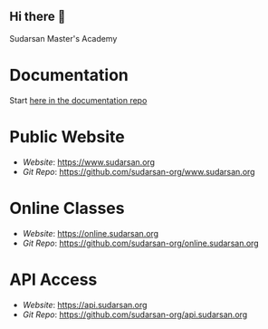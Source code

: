## Hi there 👋

Sudarsan Master's Academy

# Documentation
Start [here in the documentation repo](https://github.com/sudarsan-org/documentation)

# Public Website
- _Website_: https://www.sudarsan.org
- _Git Repo_: https://github.com/sudarsan-org/www.sudarsan.org

# Online Classes
- _Website_: https://online.sudarsan.org
- _Git Repo_: https://github.com/sudarsan-org/online.sudarsan.org

# API Access
- _Website_: https://api.sudarsan.org
- _Git Repo_: https://github.com/sudarsan-org/api.sudarsan.org
